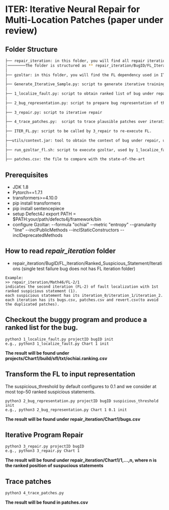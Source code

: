 
# ITER: Iterative Neural Repair for Multi-Location Patches (paper under review)


## Folder Structure
 ```bash
 ├── repair_iteration: in this folder, you will find all repair iterations of considered bugs
 │────────The folder is structured as ** repair_iteration/BugID/FL_Iteration/Ranked_Suspicious_Statement/Iterations **
 │ 
 ├── gzoltar: in this folder, you will find the FL dependency used in ITER
 │
 ├── Generate_Iterative_Sample.py: script to generate iterative training samples.
 │
 ├── 1_localize_fault.py: script to obtain ranked list of bug under repair
 │
 ├── 2_bug_representation.py: script to prepare bug representation of the ranked FL
 │
 ├── 3_repair.py: script to iterative repair
 │
 ├── 4_trace_patches.py:  script to trace plausible patches over iterations, this script generates patches.csv
 │
 ├── ITER_FL.py: script to be called by 3_repair to re-execute FL.
 │
 ├──utils/context.jar: tool to obtain the context of bug under repair, used by 2_execute_perturbation.py
 │
 ├── run_gzoltar_fl.sh: script to execute gzoltar, used by 1_localize_fault.py
 │
 ├── patches.csv: the file to compare with the state-of-the-art
 
```




## Prerequisites
* JDK 1.8
* Pytorch==1.7.1
* transformers>=4.10.0
* pip install transformers
* pip install sentencepiece
* setup Defect4J export PATH = $PATH:your/path/defects4j/framework/bin
* configure Gzoltar:
--formula "ochiai"  --metric "entropy" --granularity "line" --inclPublicMethods --inclStaticConstructors  --inclDeprecatedMethods 


## How to read *repair_iteration* folder
* repair_iteration/BugID/FL_Iteration/Ranked_Suspicious_Statement/Iterations  (single test failure bug does not has FL iteration folder)

```
Example: 
>> repair_iteration/Math46/FL-2/1
indicates the second iteration (FL-2) of fault localization with 1st ranked suspicious statement (1).
each suspicious statement has its iteration_0/iteration_1/iteration_2.
each iteration has its bugs.csv, patches.csv and revert.csv(to avoid the duplicated patches).
```

## Checkout the buggy program and produce a ranked list for the bug. 
```
python3 1_localize_fault.py projectID bugID init
e.g., python3 1_localize_fault.py Chart 1 init
```
**The result will be found under projects/Chart1/build/sfl/txt/ochiai.ranking.csv**


## Transform the FL to input representation
The suspicious_threshold by default configures to 0.1 and we consider at most top-50 ranked suspicious statements.
```
python3 2_bug_representation.py projectID bugID suspicious_threshold init
e.g., python3 2_bug_representation.py Chart 1 0.1 init
```
**The result will be found under repair_iteration/Chart1/bugs.csv**


## Iterative Program Repair
```
python3 3_repair.py projectID bugID 
e.g., python3 3_repair.py Chart 1 
```
**The result will be found under repair_iteration/Chart1/1,...,n, where n is the ranked position of suspucious statements**


## Trace patches
```
python3 4_trace_patches.py 
```
**The result will be found in patches.csv**





